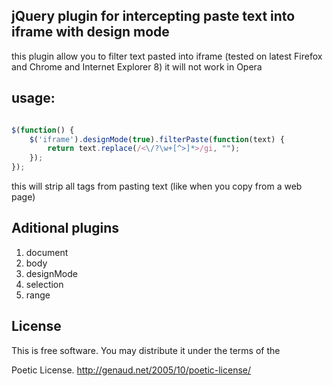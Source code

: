 ## jQuery plugin for intercepting paste text into iframe with design mode

this plugin allow you to filter text pasted into iframe (tested on latest
Firefox and Chrome and Internet Explorer 8) it will not work in Opera

## usage:

```javascript

$(function() {
	$('iframe').designMode(true).filterPaste(function(text) {
		return text.replace(/<\/?\w+[^>]*>/gi, "");
	});
});
```

this will strip all tags from pasting text (like when you copy from a web page)

## Aditional plugins

1. document
2. body
3. designMode
4. selection
5. range

## License

This is free software. You may distribute it under the terms of the

Poetic License. http://genaud.net/2005/10/poetic-license/

